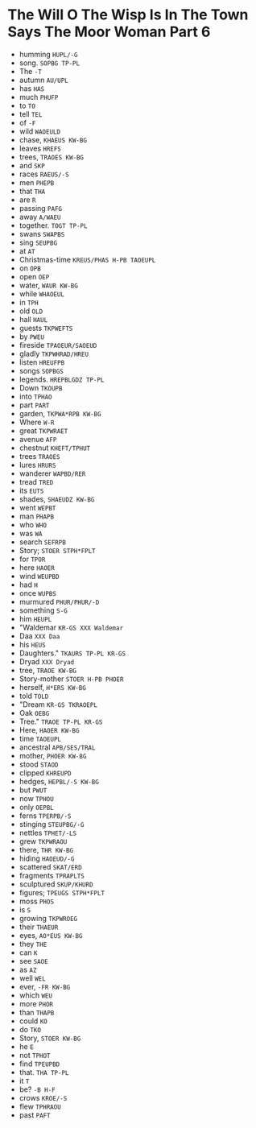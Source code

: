 # The Will O The Wisp Is In The Town Says The Moor Woman Part 6

* humming `HUPL/-G`
* song. `SOPBG TP-PL`
* The `-T`
* autumn `AU/UPL`
* has `HAS`
* much `PHUFP`
* to `TO`
* tell `TEL`
* of `-F`
* wild `WAOEULD`
* chase, `KHAEUS KW-BG`
* leaves `HREFS`
* trees, `TRAOES KW-BG`
* and `SKP`
* races `RAEUS/-S`
* men `PHEPB`
* that `THA`
* are `R`
* passing `PAFG`
* away `A/WAEU`
* together. `TOGT TP-PL`
* swans `SWAPBS`
* sing `SEUPBG`
* at `AT`
* Christmas-time `KREUS/PHAS H-PB TAOEUPL`
* on `OPB`
* open `OEP`
* water, `WAUR KW-BG`
* while `WHAOEUL`
* in `TPH`
* old `OLD`
* hall `HAUL`
* guests `TKPWEFTS`
* by `PWEU`
* fireside `TPAOEUR/SAOEUD`
* gladly `TKPWHRAD/HREU`
* listen `HREUFPB`
* songs `SOPBGS`
* legends. `HREPBLGDZ TP-PL`
* Down `TKOUPB`
* into `TPHAO`
* part `PART`
* garden, `TKPWA*RPB KW-BG`
* Where `W-R`
* great `TKPWRAET`
* avenue `AFP`
* chestnut `KHEFT/TPHUT`
* trees `TRAOES`
* lures `HRURS`
* wanderer `WAPBD/RER`
* tread `TRED`
* its `EUTS`
* shades, `SHAEUDZ KW-BG`
* went `WEPBT`
* man `PHAPB`
* who `WHO`
* was `WA`
* search `SEFRPB`
* Story; `STOER STPH*FPLT`
* for `TPOR`
* here `HAOER`
* wind `WEUPBD`
* had `H`
* once `WUPBS`
* murmured `PHUR/PHUR/-D`
* something `S-G`
* him `HEUPL`
* "Waldemar `KR-GS XXX Waldemar`
* Daa `XXX Daa`
* his `HEUS`
* Daughters." `TKAURS TP-PL KR-GS`
* Dryad `XXX Dryad`
* tree, `TRAOE KW-BG`
* Story-mother `STOER H-PB PHOER`
* herself, `H*ERS KW-BG`
* told `TOLD`
* "Dream `KR-GS TKRAOEPL`
* Oak `OEBG`
* Tree." `TRAOE TP-PL KR-GS`
* Here, `HAOER KW-BG`
* time `TAOEUPL`
* ancestral `APB/SES/TRAL`
* mother, `PHOER KW-BG`
* stood `STAOD`
* clipped `KHREUPD`
* hedges, `HEPBL/-S KW-BG`
* but `PWUT`
* now `TPHOU`
* only `OEPBL`
* ferns `TPERPB/-S`
* stinging `STEUPBG/-G`
* nettles `TPHET/-LS`
* grew `TKPWRAOU`
* there, `THR KW-BG`
* hiding `HAOEUD/-G`
* scattered `SKAT/ERD`
* fragments `TPRAPLTS`
* sculptured `SKUP/KHURD`
* figures; `TPEUGS STPH*FPLT`
* moss `PHOS`
* is `S`
* growing `TKPWROEG`
* their `THAEUR`
* eyes, `AO*EUS KW-BG`
* they `THE`
* can `K`
* see `SAOE`
* as `AZ`
* well `WEL`
* ever, `-FR KW-BG`
* which `WEU`
* more `PHOR`
* than `THAPB`
* could `KO`
* do `TKO`
* Story, `STOER KW-BG`
* he `E`
* not `TPHOT`
* find `TPEUPBD`
* that. `THA TP-PL`
* it `T`
* be? `-B H-F`
* crows `KROE/-S`
* flew `TPHRAOU`
* past `PAFT`
